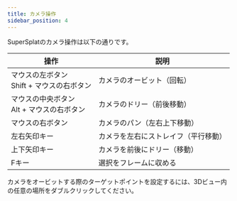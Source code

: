 ```yaml
---
title: カメラ操作
sidebar_position: 4
---
```


SuperSplatのカメラ操作は以下の通りです。

| 操作                                            | 説明                       |
| ----------------------------------------------- | -------------------------- |
| マウスの左ボタン<br />Shift + マウスの右ボタン | カメラのオービット（回転） |
| マウスの中央ボタン<br />Alt + マウスの右ボタン | カメラのドリー（前後移動） |
| マウスの右ボタン                                | カメラのパン（左右上下移動）|
| 左右矢印キー                                    | カメラを左右にストレイフ（平行移動） |
| 上下矢印キー                                    | カメラを前後にドリー（移動） |
| Fキー                                           | 選択をフレームに収める     |

カメラをオービットする際のターゲットポイントを設定するには、3Dビュー内の任意の場所をダブルクリックしてください。

